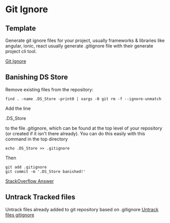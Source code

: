# Git Ignore

## Template

Generate git ignore files for your project, usually frameworks & libraries like angular, ionic, react usually generate .gitignore file with their generate project cli tool.

[Git Ignore](http://gitignore.io)

## Banishing DS Store

Remove existing files from the repository:

```text
find . -name .DS_Store -print0 | xargs -0 git rm -f --ignore-unmatch
```

Add the line

.DS\_Store

to the file .gitignore, which can be found at the top level of your repository \(or created if it isn't there already\). You can do this easily with this command in the top directory

```text
echo .DS_Store >> .gitignore
```

Then

```text
git add .gitignore
git commit -m '.DS_Store banished!'
```

[StackOverflow Answer](https://stackoverflow.com/a/107921)

## Untrack Tracked files

Untrack files already added to git repository based on .gitignore [Untrack files gitignore](http://www.codeblocq.com/2016/01/Untrack-files-already-added-to-git-repository-based-on-gitignore/)

